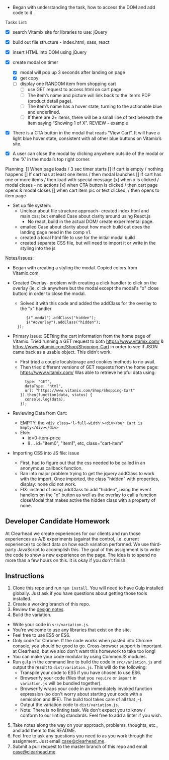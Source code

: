 * Began with understanding the task, how to access the DOM and add code to it .

Tasks List:
-[x] search Vitamix site for libraries to use: jQuery
-[x] build out file structure - index.html, sass, react
-[x] insert HTML into DOM using jQuery
-[x] create modal on timer  
  - [x] modal will pop up 3 seconds after landing on page
  - [x] get copy
  - [ ] display one RANDOM item from shopping cart
    - [ ] use GET request to access html on cart page
    - [ ] The item’s name and picture will link back to the item’s PDP (product detail page).
    - [ ] The item’s name has a hover state, turning to the actionable blue and underlined.
    - [ ] If there are 2+ items, there will be a small line of text beneath the item saying “Showing 1 of X”. REVIEW - example
-[x] There is a CTA button in the modal that reads “View Cart”. It will have a light blue hover state, consistent with all other blue buttons on Vitamix’s site.
-[x] A user can close the modal by clicking anywhere outside of the modal or the ‘X’ in the modal’s top right corner.


Planning:
[] When page loads / 3 sec timer starts
[] If cart is empty / nothing happens
[] If cart has at least one items / then modal launches
[] If cart has one or more items / then load with special message
[x] when x is clicked / modal closes - no actions
[x] when CTA button is clicked / then cart page opens & modal closes
[] when cart item pic or text clicked, / then opens to item page

* Set up file system:
  * Unclear about file structure approach- created index.html and main.css; but emailed Case about clarity around using React.js
    * No react, build in the actual DOM/ create experimental page.
  * emailed Case about clarity about how much build out does the landing page need in the comp v1.
  * created a local html file to use for the initial modal build
  * created separate CSS file, but will need to import it or write in the styling into the js

Notes/Issues:
* Began with creating a styling the modal. Copied colors from Vitamix.com.
* Created Overlay- problem with creating a click handler to click on the overlay (ie, click anywhere but the modal except the modal's "x" close button) in order to close the modal.
  * Solved it with this code and added the addClass for the overlay to the "x" handler
  ```$("#overlay").on("click", function() {
        $(".modal").addClass("hidden");
        $("#overlay").addClass("hidden");
    });
    ```

* Primary issue: GETting the cart information from the home page of Vitamix. Tried running a GET request to both https://www.vitamix.com/ & https://www.vitamix.com/Shop/Shopping-Cart in order to see if JSON came back as a usable object. This didn't work.
  * First tried a couple localstorage and cookies methods to no avail.
  * Then tried different versions of GET requests from the home page: https://www.vitamix.com/
    Was able to retrieve helpful data using:
    ```$.ajax({
      type: "GET",
      dataType: "html",
      url: "https://www.vitamix.com/Shop/Shopping-Cart"
    }).then(function(data, status) {
      console.log(data);
    });
    ```
* Reviewing Data from Cart:
  * EMPTY: the `<div class='l-full-width'><div>Your Cart is Empty</div></div>`
  * Else:
    * id=0-item-price
    * li ... id="item0", "item1", etc, class="cart-item"

* Importing CSS into JS file: issue
  * First, had to figure out that the css needed to be called in an anonymous callback function.
  * Ran into major problem trying to get the jquery addClass to work with the import. Once imported, the class "hidden" with properties, display: none did not work.
  * FIX: instead of using addClass to add "hidden", using the event handlers on the "x" button as well as the overlay to call a function closeModal that makes active the hidden class with a property of none. 


## Developer Candidate Homework

At Clearhead we create experiences for our clients and run those experiences as A/B experiments (against the control, i.e. current experience) to collect data on how each variation performed.
We use third-party JavaScript to accomplish this.
The goal of this assignment is to write the code to show a new experience on the page.
The idea is to spend no more than a few hours on this. It is okay if you don't finish.

## Instructions

1. Clone this repo and run `npm install`. You will need to have Gulp installed globally. Just ask if you have questions about getting those tools installed.
2. Create a working branch of this repo.
3. Review the [design notes](https://docs.google.com/document/d/1bzc8tQQk-nkNn9Jx6UZ3bkDXcb0bISN32j2Yf4s0MmI/edit?usp=sharing).
4. Build the variation.
  - Write your code in `src/variation.js`.
  - You're welcome to use any libraries that exist on the site.
  - Feel free to use ES5 or ES6.
  - Only code for Chrome. If the code works when pasted into Chrome console, you should be good to go. Cross-browser support is important at Clearhead, but we also don't want this homework to take too long!
  - You can make your code modular by using CommonJS modules.
  - Run `gulp` in the command line to build the code in `src/variation.js` and output the result to `dist/variation.js`. This will do the following:
    - Transpile your code to ES5 if you have chosen to use ES6.
    - Browserify your code (files that you `require` or `import` in `variation.js` will be bundled together).
    - Browserify wraps your code in an immediately invoked function expression (so don't worry about starting your code with a semicolon and IIFE). The build tool takes care of all that ;-).
    - Output the variation code to `dist/variation.js`.
    - Note: There is no linting task. We don't expect you to know / conform to our linting standards. Feel free to add a linter if you wish.
5. Take notes along the way on your approach, problems, thoughts, etc., and add them to this README.
6. Feel free to ask any questions you need to as you work through the assignment. Just email case@clearhead.me.
7. Submit a pull request to the master branch of this repo and email case@clearhead.me.
